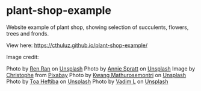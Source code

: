 # plant-shop-example

Website example of plant shop, showing selection of succulents, flowers, trees and fronds. 

View here: https://cthuluz.github.io/plant-shop-example/

Image credit:

Photo by <a href="https://unsplash.com/@renran?utm_content=creditCopyText&utm_medium=referral&utm_source=unsplash">Ren Ran</a> on <a href="https://unsplash.com/photos/green-and-white-leafed-plants-bBiuSdck8tU?utm_content=creditCopyText&utm_medium=referral&utm_source=unsplash">Unsplash</a>
Photo by <a href="https://unsplash.com/@anniespratt?utm_content=creditCopyText&utm_medium=referral&utm_source=unsplash">Annie Spratt</a> on <a href="https://unsplash.com/photos/top-view-of-green-succulent-plants-8mqOw4DBBSg?utm_content=creditCopyText&utm_medium=referral&utm_source=unsplash">Unsplash</a>
Image by <a href="https://pixabay.com/users/gorkhs-268986/?utm_source=link-attribution&utm_medium=referral&utm_campaign=image&utm_content=1446293">Christophe</a> from <a href="https://pixabay.com//?utm_source=link-attribution&utm_medium=referral&utm_campaign=image&utm_content=1446293">Pixabay</a>
Photo by <a href="https://unsplash.com/@gemini_zucha89?utm_content=creditCopyText&utm_medium=referral&utm_source=unsplash">Kwang Mathurosemontri</a> on <a href="https://unsplash.com/photos/shallow-focus-photography-of-white-and-pink-petaled-flowers-fY1ECB1RCd0?utm_content=creditCopyText&utm_medium=referral&utm_source=unsplash">Unsplash</a>
Photo by <a href="https://unsplash.com/@heftiba?utm_content=creditCopyText&utm_medium=referral&utm_source=unsplash">Toa Heftiba</a> on <a href="https://unsplash.com/photos/green-leafed-plant-photography-W1yjvf5idqA?utm_content=creditCopyText&utm_medium=referral&utm_source=unsplash">Unsplash</a>
Photo by <a href="https://unsplash.com/@sk3tch?utm_content=creditCopyText&utm_medium=referral&utm_source=unsplash">Vadim L</a> on <a href="https://unsplash.com/photos/close-up-photography-of-leaves-_mgfuATaQnk?utm_content=creditCopyText&utm_medium=referral&utm_source=unsplash">Unsplash</a>
  